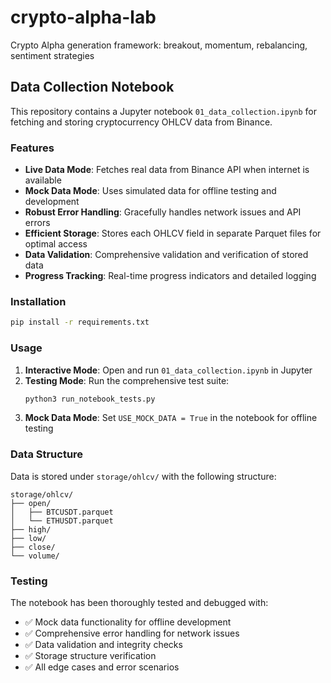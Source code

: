 # crypto-alpha-lab
Crypto Alpha generation framework: breakout, momentum, rebalancing, sentiment strategies

## Data Collection Notebook

This repository contains a Jupyter notebook `01_data_collection.ipynb` for fetching and storing cryptocurrency OHLCV data from Binance.

### Features

- **Live Data Mode**: Fetches real data from Binance API when internet is available
- **Mock Data Mode**: Uses simulated data for offline testing and development
- **Robust Error Handling**: Gracefully handles network issues and API errors
- **Efficient Storage**: Stores each OHLCV field in separate Parquet files for optimal access
- **Data Validation**: Comprehensive validation and verification of stored data
- **Progress Tracking**: Real-time progress indicators and detailed logging

### Installation

```bash
pip install -r requirements.txt
```

### Usage

1. **Interactive Mode**: Open and run `01_data_collection.ipynb` in Jupyter
2. **Testing Mode**: Run the comprehensive test suite:
   ```bash
   python3 run_notebook_tests.py
   ```
3. **Mock Data Mode**: Set `USE_MOCK_DATA = True` in the notebook for offline testing

### Data Structure

Data is stored under `storage/ohlcv/` with the following structure:
```
storage/ohlcv/
├── open/
│   ├── BTCUSDT.parquet
│   └── ETHUSDT.parquet
├── high/
├── low/
├── close/
└── volume/
```

### Testing

The notebook has been thoroughly tested and debugged with:
- ✅ Mock data functionality for offline development
- ✅ Comprehensive error handling for network issues
- ✅ Data validation and integrity checks
- ✅ Storage structure verification
- ✅ All edge cases and error scenarios
